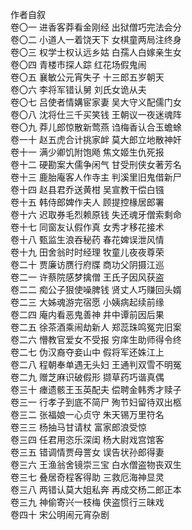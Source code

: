 作者自叙  
卷〇一 进香客莽看金刚经 出狱僧巧完法会分  
卷〇二 小道人一着饶天下 女棋童两局注终身  
卷〇三 权学士权认远乡姑 白孺人白嫁亲生女  
卷〇四 青楼市探人踪 红花场假鬼闹  
卷〇五 襄敏公元宵失子 十三郎五岁朝天  
卷〇六 李将军错认舅 刘氏女诡从夫  
卷〇七 吕使者情媾宦家妻 吴大守义配儒门女  
卷〇八 沈将仕三千买笑钱 王朝议一夜迷魂阵  
卷〇九 莽儿郎惊散新莺燕 诌梅香认合玉蟾蜍  
卷一十 赵五虎合计挑家衅 莫大郎立地散神奸  
卷十一 满少卿饥附饱飏 焦文姬生仇死报  
卷十二 硬勘案大儒争闲气 甘受刑侠女著芳名  
卷十三 鹿胎庵客人作寺主 判溪里旧鬼借新尸  
卷十四 赵县君乔送黄柑 吴宣教干偿白镪  
卷十五 韩侍郎婢作夫人 顾提控椽居郎署  
卷十六 迟取券毛烈赖原钱 失还魂牙僧索剩命  
卷十七 同窗友认假作真 女秀才移花接术  
卷十八 甄监生浪吞秘药 春花婢误泄风情  
卷十九 田舍翁时时经理 牧童儿夜夜尊荣  
卷二十 贾廉访赝行府牒 商功父阴摄江巡  
卷二一 许蔡院感梦擒僧 王氏子因风获盗  
卷二二 痴公子狠使噪脾钱 贤丈人巧赚回头婿  
卷二三 大姊魂游完宿愿 小姨病起续前缘  
卷二四 庵内看恶鬼善神 井中谭前因后果  
卷二五 徐茶酒乘闹劫新人 郑蕊珠鸣冤完旧案  
卷二六 懵教官爱女不受报 穷庠生助师得令终  
卷二七 伪汉裔夺妾山中 假将军还姝江上  
卷二八 程朝奉单遇无头妇 王通判双雪不明冤  
卷二九 赠芝麻识破假形 撷草药巧谐真偶  
卷三十 瘗遗骸王玉英配夫 偿聘金韩秀才赎子  
卷三一 行孝子到底不简尸 殉节妇留待双出柩  
卷三二 张福娘一心贞守 朱天锡万里符名  
卷三三 杨抽马甘请杖 富家郎浪受惊  
卷三四 任君用恣乐深闺 杨大尉戏宫馆客  
卷三五 错调情贾母詈女 误告状孙郎得妻  
卷三六 王渔翁舍镜崇三宝 白水僧盗物丧双生  
卷三七 叠居奇程客得助 三救厄海神显灵  
卷三八 两错认莫大姐私奔 再成交杨二郎正本  
卷三九 神偷寄兴一枝梅 侠盗惯行三昧戏  
卷四十 宋公明闹元宵杂剧  